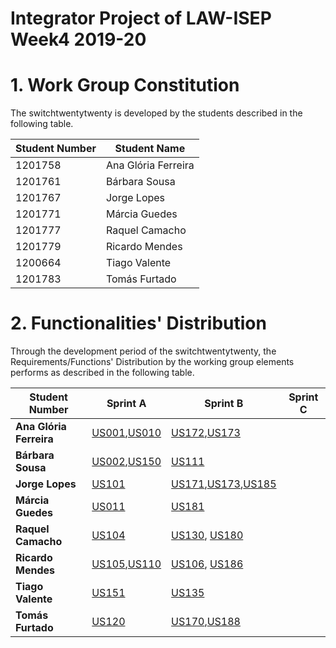 # Integrator Project of LAW-ISEP Week4 2019-20

# 1. Work Group Constitution

The switchtwentytwenty is developed by the students described in the following table.

| Student Number      | Student Name               |
|---------------------|----------------------------|
|1201758              |    Ana Glória Ferreira     |
|1201761              |    Bárbara Sousa           |
|1201767              |    Jorge Lopes             |
|1201771              |    Márcia Guedes           |
|1201777              |    Raquel Camacho          |
|1201779              |    Ricardo Mendes          |
|1200664              |    Tiago Valente           |
|1201783              |    Tomás Furtado           |

# 2. Functionalities' Distribution ###

Through the development period of the switchtwentytwenty, the Requirements/Functions' Distribution by the working group elements
performs as described in the following table.

| Student Number        | Sprint A | Sprint B | Sprint C |
|-----------------------|----------|----------|----------|
|**Ana Glória Ferreira**| [US001](user_stories/sp1/US001.md),[US010](user_stories/sp1/US010.md)|[US172](user_stories/sp2/US172.md),[US173](user_stories/sp2/US173.md)   |
|**Bárbara Sousa**      | [US002](user_stories/sp1/US002.md),[US150](user_stories/sp1/US150.md)|[US111](user_stories/sp2/US111.md)       |          |
|**Jorge Lopes**        | [US101](user_stories/sp1/US101.md)|[US171](user_stories/sp2/US171.md),[US173](user_stories/sp2/US173.md),[US185](user_stories/sp2/US185.md)          |          |
|**Márcia Guedes**      | [US011](user_stories/sp1/US011.md)|[US181](user_stories/sp2/US181.md)|          |
|**Raquel Camacho**     | [US104](user_stories/sp1/US104.md)|[US130](user_stories/sp2/US130.md), [US180](user_stories/sp2/US180.md)          |          |
|**Ricardo Mendes**     | [US105](user_stories/sp1/US105.md),[US110](user_stories/sp1/US110.md)|[US106](user_stories/sp2/US106.md), [US186](user_stories/sp2/US186.md)       |          |
|**Tiago Valente**      | [US151](user_stories/sp1/US151.md)|[US135](user_stories/sp2/US135.md)|          |
|**Tomás Furtado**      | [US120](user_stories/sp1/US120.md)|[US170](user_stories/sp2/US170.md),[US188](user_stories/sp2/US188.md)|          |
